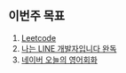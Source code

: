 ## 이번주 목표

1. [Leetcode](leetcode.md)
2. [나는 LINE 개발자입니다 완독](im-line.md)
3. [네이버 오늘의 영어회화](naver-en.md)
